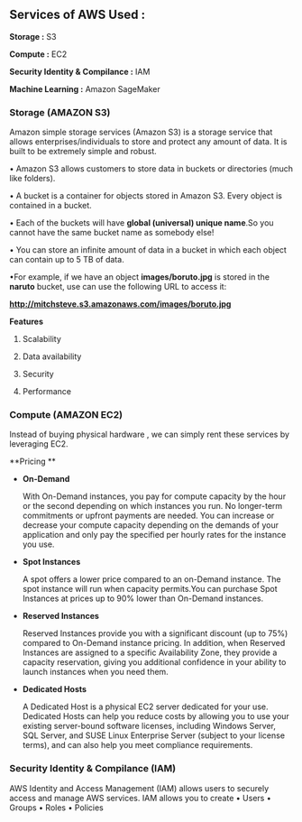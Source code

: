 ## Services of AWS Used : 

**Storage :** S3

**Compute :** EC2

**Security Identity & Compilance :** IAM

**Machine Learning :** Amazon SageMaker 

### Storage (AMAZON S3)

Amazon simple storage services (Amazon S3) is a storage service that allows enterprises/individuals to store and protect any amount of data. It is built to be extremely simple and robust. 

• Amazon S3 allows customers to store data in buckets or directories (much like folders).

• A bucket is a container for objects stored in Amazon S3. Every object is contained in a bucket. 

• Each of the buckets will have **global (universal) unique name**.So you cannot have the same bucket name as somebody else!

• You can store an infinite amount of data in a bucket in which each object can contain up to 5 TB of data.

•For example, if we have an object **images/boruto.jpg** is stored in the **naruto** bucket, use can use the following URL to access it:

 **http://mitchsteve.s3.amazonaws.com/images/boruto.jpg**

**Features**

1. Scalability

2. Data availability

3. Security

4. Performance 

### Compute (AMAZON EC2)

Instead of buying physical hardware , we can simply rent these services by leveraging EC2. 

**Pricing **

- **On-Demand**

  With On-Demand instances, you pay for compute capacity by the hour or the second depending on which instances you run. No longer-term commitments or upfront payments are needed. You can increase or decrease your compute capacity depending on the demands of your application and only pay the specified per hourly rates for the instance you use.

- **Spot Instances**

  A spot offers a lower price compared to an on-Demand instance. The spot instance will run when capacity permits.You can purchase Spot Instances at prices up to 90% lower than On-Demand instances. 

- **Reserved Instances**

  Reserved Instances provide you with a significant discount (up to 75%) compared to On-Demand instance pricing. In addition, when Reserved Instances are assigned to a specific Availability Zone, they provide a capacity reservation, giving you additional confidence in your ability to launch instances when you need them.

- **Dedicated Hosts**

  A Dedicated Host is a physical EC2 server dedicated for your use. Dedicated Hosts can help you reduce costs by allowing you to use your existing server-bound software licenses, including Windows Server, SQL Server, and SUSE Linux Enterprise Server (subject to your license terms), and can also help you meet compliance requirements. 

### **Security Identity & Compilance (IAM)**

AWS Identity and Access Management (IAM) allows users to securely access and manage AWS services. IAM allows you to create
• Users
• Groups
• Roles
• Policies
